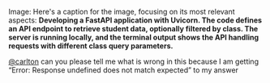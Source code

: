 Image: Here's a caption for the image, focusing on its most relevant aspects:
**Developing a FastAPI application with Uvicorn. The code defines an API
endpoint to retrieve student data, optionally filtered by class. The server is
running locally, and the terminal output shows the API handling requests with
different class query parameters.**
  
[@carlton](/u/carlton) can you please tell me what is wrong in this because I
am getting “Error: Response undefined does not match expected” to my answer